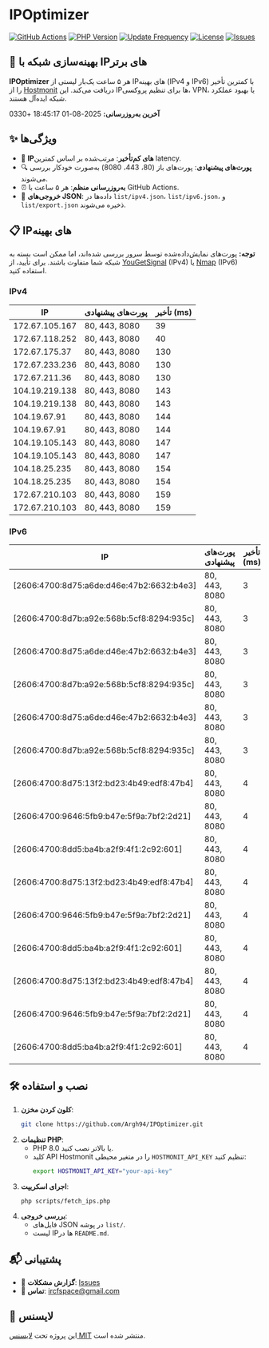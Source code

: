 # IPOptimizer

[![GitHub Actions](https://github.com/Argh94/IPOptimizer/workflows/IPOptimizer/badge.svg)](https://github.com/Argh94/IPOptimizer/actions)
[![PHP Version](https://img.shields.io/badge/PHP-8.0-blue)](https://www.php.net)
[![Update Frequency](https://img.shields.io/badge/Updates-Every%205%20Hours-green)](https://github.com/Argh94/IPOptimizer)
[![License](https://img.shields.io/badge/License-MIT-yellow)](https://opensource.org/licenses/MIT)
[![Issues](https://img.shields.io/github/issues/Argh94/IPOptimizer)](https://github.com/Argh94/IPOptimizer/issues)

## 🚀 بهینه‌سازی شبکه با IPهای برتر

**IPOptimizer** هر ۵ ساعت یک‌بار لیستی از IPهای بهینه (IPv4 و IPv6) با کمترین تأخیر را از [Hostmonit](https://hostmonit.com/) دریافت می‌کند. این IPها برای تنظیم پروکسی، VPN، یا بهبود عملکرد شبکه ایده‌آل هستند.

**آخرین به‌روزرسانی:** 2025-08-01 18:45:17 +0330

## ✨ ویژگی‌ها
- 📡 **IPهای کم‌تأخیر**: مرتب‌شده بر اساس کمترین latency.
- 🔍 **پورت‌های پیشنهادی**: پورت‌های باز (80، 443، 8080) به‌صورت خودکار بررسی می‌شوند.
- ⏰ **به‌روزرسانی منظم**: هر ۵ ساعت با GitHub Actions.
- 📄 **خروجی‌های JSON**: داده‌ها در `list/ipv4.json`، `list/ipv6.json`، و `list/export.json` ذخیره می‌شوند.

## 📋 IPهای بهینه

**توجه:** پورت‌های نمایش‌داده‌شده توسط سرور بررسی شده‌اند، اما ممکن است بسته به شبکه شما متفاوت باشند. برای تأیید، از [YouGetSignal](https://www.yougetsignal.com/tools/open-ports/) (IPv4) یا [Nmap](https://nmap.org/) (IPv6) استفاده کنید.

### IPv4
| IP | پورت‌های پیشنهادی | تأخیر (ms) |
|----|-------------------|------------|
| 172.67.105.167 | 80, 443, 8080 | 39 |
| 172.67.118.252 | 80, 443, 8080 | 40 |
| 172.67.175.37 | 80, 443, 8080 | 130 |
| 172.67.233.236 | 80, 443, 8080 | 130 |
| 172.67.211.36 | 80, 443, 8080 | 130 |
| 104.19.219.138 | 80, 443, 8080 | 143 |
| 104.19.219.138 | 80, 443, 8080 | 143 |
| 104.19.67.91 | 80, 443, 8080 | 144 |
| 104.19.67.91 | 80, 443, 8080 | 144 |
| 104.19.105.143 | 80, 443, 8080 | 147 |
| 104.19.105.143 | 80, 443, 8080 | 147 |
| 104.18.25.235 | 80, 443, 8080 | 154 |
| 104.18.25.235 | 80, 443, 8080 | 154 |
| 172.67.210.103 | 80, 443, 8080 | 159 |
| 172.67.210.103 | 80, 443, 8080 | 159 |

### IPv6
| IP | پورت‌های پیشنهادی | تأخیر (ms) |
|----|-------------------|------------|
| [2606:4700:8d75:a6de:d46e:47b2:6632:b4e3] | 80, 443, 8080 | 3 |
| [2606:4700:8d7b:a92e:568b:5cf8:8294:935c] | 80, 443, 8080 | 3 |
| [2606:4700:8d75:a6de:d46e:47b2:6632:b4e3] | 80, 443, 8080 | 3 |
| [2606:4700:8d7b:a92e:568b:5cf8:8294:935c] | 80, 443, 8080 | 3 |
| [2606:4700:8d75:a6de:d46e:47b2:6632:b4e3] | 80, 443, 8080 | 3 |
| [2606:4700:8d7b:a92e:568b:5cf8:8294:935c] | 80, 443, 8080 | 3 |
| [2606:4700:8d75:13f2:bd23:4b49:edf8:47b4] | 80, 443, 8080 | 4 |
| [2606:4700:9646:5fb9:b47e:5f9a:7bf2:2d21] | 80, 443, 8080 | 4 |
| [2606:4700:8dd5:ba4b:a2f9:4f1:2c92:601] | 80, 443, 8080 | 4 |
| [2606:4700:8d75:13f2:bd23:4b49:edf8:47b4] | 80, 443, 8080 | 4 |
| [2606:4700:9646:5fb9:b47e:5f9a:7bf2:2d21] | 80, 443, 8080 | 4 |
| [2606:4700:8dd5:ba4b:a2f9:4f1:2c92:601] | 80, 443, 8080 | 4 |
| [2606:4700:8d75:13f2:bd23:4b49:edf8:47b4] | 80, 443, 8080 | 4 |
| [2606:4700:9646:5fb9:b47e:5f9a:7bf2:2d21] | 80, 443, 8080 | 4 |
| [2606:4700:8dd5:ba4b:a2f9:4f1:2c92:601] | 80, 443, 8080 | 4 |

## 🛠️ نصب و استفاده
1. **کلون کردن مخزن**:
   ```bash
   git clone https://github.com/Argh94/IPOptimizer.git
   ```
2. **تنظیمات PHP**:
   - PHP 8.0 یا بالاتر نصب کنید.
   - کلید API Hostmonit را در متغیر محیطی `HOSTMONIT_API_KEY` تنظیم کنید:
     ```bash
     export HOSTMONIT_API_KEY="your-api-key"
     ```
3. **اجرای اسکریپت**:
   ```bash
   php scripts/fetch_ips.php
   ```
4. **بررسی خروجی**:
   - فایل‌های JSON در پوشه `list/`.
   - لیست IPها در `README.md`.

## 📬 پشتیبانی
- 🐛 **گزارش مشکلات**: [Issues](https://github.com/Argh94/IPOptimizer/issues)
- 📧 **تماس**: [ircfspace@gmail.com](mailto:ircfspace@gmail.com)

## 📄 لایسنس
این پروژه تحت [لایسنس MIT](https://github.com/Argh94/HandWave/blob/main/LICENCE) منتشر شده است.
